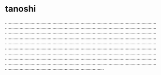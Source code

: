 # tanoshi

.............................................................................................................................................................................................................................................................................................................................................................................................................................................................................................................................................................................................................................................................................................................................................................................................................................................................................................................................................................................................................................................................................................................................................................................................................................................